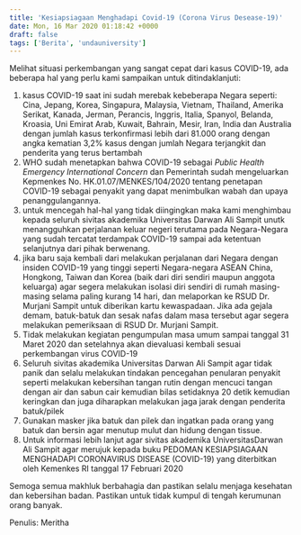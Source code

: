 ```yaml
---
title: 'Kesiapsiagaan Menghadapi Covid-19 (Corona Virus Desease-19)'
date: Mon, 16 Mar 2020 01:18:42 +0000
draft: false
tags: ['Berita', 'undauniversity']
---
```


Melihat situasi perkembangan yang sangat cepat dari kasus COVID-19, ada beberapa hal yang perlu kami sampaikan untuk ditindaklanjuti:

1.  kasus COVID-19 saat ini sudah merebak kebeberapa Negara seperti: Cina, Jepang, Korea, Singapura, Malaysia, Vietnam, Thailand, Amerika Serikat, Kanada, Jerman, Perancis, Inggris, Italia, Spanyol, Belanda, Kroasia, Uni Emirat Arab, Kuwait, Bahrain, Mesir, Iran, India dan Australia dengan jumlah kasus terkonfirmasi lebih dari 81.000 orang dengan angka kematian 3,2% kasus dengan jumlah Negara terjangkit dan penderita yang terus bertambah
2.  WHO sudah menetapkan bahwa COVID-19 sebagai _Public Health Emergency International Concern_ dan Pemerintah sudah mengeluarkan Kepmenkes No. HK.01.07/MENKES/104/2020 tentang penetapan COVID-19 sebagai penyakit yang dapat menimbulkan wabah dan upaya penanggulangannya.
3.  untuk mencegah hal-hal yang tidak diingingkan maka kami menghimbau kepada seluruh sivitas akademika Universitas Darwan Ali Sampit unutk menangguhkan perjalanan keluar negeri terutama pada Negara-Negara yang sudah tercatat terdampak COVID-19 sampai ada ketentuan selanjutnya dari pihak berwenang.
4.  jika baru saja kembali dari melakukan perjalanan dari Negara dengan insiden COVID-19 yang tinggi seperti Negara-negara ASEAN China, Hongkong, Taiwan dan Korea (baik dari diri sendiri maupun anggota keluarga) agar segera melakukan isolasi diri sendiri di rumah masing-masing selama paling kurang 14 hari, dan melaporkan ke RSUD Dr. Murjani Sampit untuk diberikan kartu kewaspadaan. Jika ada gejala demam, batuk-batuk dan sesak nafas dalam masa tersebut agar segera melakukan pemeriksaan di RSUD Dr. Murjani Sampit.
5.  Tidak melakukan kegiatan pengumpulan masa umum sampai tanggal 31 Maret 2020 dan setelahnya akan dievaluasi kembali sesuai perkembangan virus COVID-19
6.  Seluruh sivitas akademika Universitas Darwan Ali Sampit agar tidak panik dan selalu melakukan tindakan pencegahan penularan penyakit seperti melakukan kebersihan tangan rutin dengan mencuci tangan dengan air dan sabun cair kemudian bilas setidaknya 20 detik kemudian keringkan dan juga diharapkan melakukan jaga jarak dengan penderita batuk/pilek
7.  Gunakan masker jika batuk dan pilek dan ingatkan pada orang yang batuk dan bersin agar menutup mulut dan hidung dengan tissue.
8.  Untuk informasi lebih lanjut agar sivitas akademika UniversitasDarwan Ali Sampit agar merujuk kepada buku PEDOMAN KESIAPSIAGAAN MENGHADAPI CORONAVIRUS DISEASE (COVID-19) yang diterbitkan oleh Kemenkes RI tanggal 17 Februari 2020

Semoga semua makhluk berbahagia dan pastikan selalu menjaga kesehatan dan kebersihan badan. Pastikan untuk tidak kumpul di tengah kerumunan orang banyak.

Penulis: Meritha